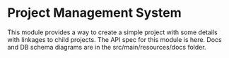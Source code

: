# Project Management System

This module provides a way to create a simple project with some details with linkages to child projects. The API spec for this
module is here. Docs and DB schema diagrams are in the src/main/resources/docs folder.  
